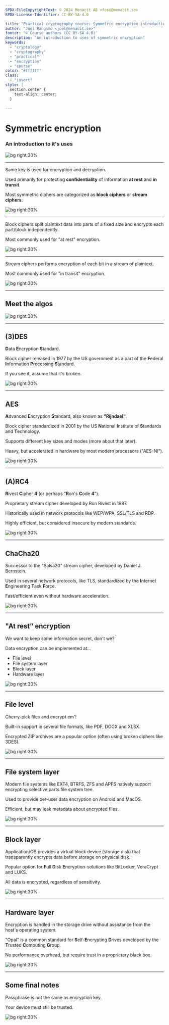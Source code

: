 ```yaml
---
SPDX-FileCopyrightText: © 2024 Menacit AB <foss@menacit.se>
SPDX-License-Identifier: CC-BY-SA-4.0

title: "Practical cryptography course: Symmetric encryption introduction"
author: "Joel Rangsmo <joel@menacit.se>"
footer: "© Course authors (CC BY-SA 4.0)"
description: "An introduction to uses of symmetric encryption"
keywords:
  - "cryptology"
  - "cryptography"
  - "practical"
  - "encryption"
  - "course"
color: "#ffffff"
class:
  - "invert"
style: |
  section.center {
    text-align: center;
  }

---
```

<!-- _footer: "%ATTRIBUTION_PREFIX% Robert Jemimus (CC BY 2.0)" -->
# Symmetric encryption
### An introduction to it's uses

![bg right:30%](images/03-server_rack.jpg)

---
<!-- _footer: "%ATTRIBUTION_PREFIX% Reid Campbell (CC0 1.0)" -->
Same key is used for encryption and decryption.  
  
Used primarily for protecting **confidentiality**
of information **at rest** and **in transit**.

Most symmetric ciphers are categorized
as **block ciphers** or **stream ciphers**.  

![bg right:30%](images/03-reflective_lake.jpg)

---
<!-- _footer: "%ATTRIBUTION_PREFIX% Mike Grauer Jr (CC BY 2.0)" -->
Block ciphers split plaintext data into
parts of a fixed size and encrypts each
part/block independently.

Most commonly used for
"at rest" encryption.  

![bg right:30%](images/03-cubes.jpg)

---
<!-- _footer: "%ATTRIBUTION_PREFIX% Jonathan Brandt (CC0 1.0)" -->
Stream ciphers performs encryption of
each bit in a stream of plaintext.

Most commonly used for
"in transit" encryption.

![bg right:30%](images/03-tumbler.jpg)

---
<!-- _footer: "%ATTRIBUTION_PREFIX% Jonathan Brandt (CC0 1.0)" -->
## Meet the algos

![bg right:30%](images/03-neon_voxel.jpg)

---
<!-- _footer: "%ATTRIBUTION_PREFIX% Rod Waddington (CC BY-SA 2.0)" -->
## (3)DES
**D**ata **E**ncryption **S**tandard.  
  
Block cipher released in 1977
by the US government as a part of the
**F**ederal **I**nformation **P**rocessing **S**tandard.  

If you see it, assume that it's broken.

![bg right:30%](images/03-bamboo_construction.jpg)

---
<!-- _footer: "%ATTRIBUTION_PREFIX% Quinn Dombrowski (CC BY-SA 2.0)" -->
## AES
**A**dvanced **E**ncryption **S**tandard,
also known as **"Rijndael"**.  

Block cipher standardized in 2001 by
the US **N**ational **I**nstitute of
**S**tandards and **T**echnology.

Supports different key sizes and modes
(more about that later).

Heavy, but accelerated in hardware by
most modern processors ("AES-NI").

![bg right:30%](images/03-pillars.jpg)

---
<!-- _footer: "%ATTRIBUTION_PREFIX% Bruno Cordioli (CC BY 2.0)" -->
## (A)RC4
**R**ivest **C**ipher **4**
(or perhaps "**R**on's **C**ode **4**").  

Proprietary stream cipher developed
by Ron Rivest in 1987.  

Historically used in network protocols
like WEP/WPA, SSL/TLS and RDP.

Highly efficient, but considered
insecure by modern standards.

![bg right:30%](images/03-sgi_indy.jpg)

---
<!-- _footer: "%ATTRIBUTION_PREFIX% Wolfgang Stief (CC0 1.0)" -->
## ChaCha20
Successor to the "Salsa20" stream cipher,
developed by Daniel J. Bernstein.  

Used in several network protocols,
like TLS, standardized by the
**I**nternet **E**ngineering **T**ask **F**orce. 

Fast/efficient even without
hardware acceleration.

![bg right:30%](images/03-cooling_system.jpg)

---
<!-- _footer: "%ATTRIBUTION_PREFIX% Kurayba (CC BY-SA 2.0)" -->
## "At rest" encryption
We want to keep some information
secret, don't we?

Data encryption can be
implemented at...
- File level
- File system layer
- Block layer
- Hardware layer

![bg right:30%](images/03-bismuth.jpg)

---
<!-- _footer: "%ATTRIBUTION_PREFIX% Pumpkinmook (CC BY 2.0)" -->
## File level
Cherry-pick files and encrypt em'!  

Built-in support in several file formats,
like PDF, DOCX and XLSX.  

Encrypted ZIP archives are a popular option
(often using broken ciphers like 3DES).

![bg right:30%](images/03-censored_smoke.jpg)

---
<!-- _footer: "%ATTRIBUTION_PREFIX% Kurayba (CC BY-SA 2.0)" -->
## File system layer
Modern file systems like
EXT4, BTRFS, ZFS and APFS natively support
encrypting selective parts file system tree.  

Used to provide per-user data encryption
on Android and MacOS.  

Efficient, but may leak metadata
about encrypted files.

![bg right:30%](images/03-clover_face.jpg)

---
<!-- _footer: "%ATTRIBUTION_PREFIX% Kevin Dooley (CC BY 2.0)" -->
## Block layer
Application/OS provides a
virtual block device (storage disk)
that transparently encrypts data
before storage on physical disk.

Popular option for
**F**ull **D**isk **E**ncryption-solutions
like BitLocker, VeraCrypt and LUKS.

All data is encrypted,
regardless of sensitivity.

![bg right:30%](images/03-biosphere_2.jpg)

---
<!-- _footer: "%ATTRIBUTION_PREFIX% Dennis van Zuijlekom (CC BY-SA 2.0)" -->
## Hardware layer
Encryption is handled in the
storage drive without assistance
from the host's operating system.  
  
"Opal" is a common standard for
**S**elf-**E**ncrypting **D**rives developed by
the **T**rusted **C**omputing **G**roup.

No performance overhead, but require
trust in a proprietary black box.

![bg right:30%](images/03-broken_hdd.jpg)

---
<!-- _footer: "%ATTRIBUTION_PREFIX% Forsaken Fotos (CC BY 2.0)" -->
## Some final notes
Passphrase is not the same as encryption key.  
  
Your device must still be trusted.  

![bg right:30%](images/03-airplane_wreck.jpg)
